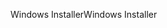 <span data-ttu-id="33f91-101">Windows Installer</span><span class="sxs-lookup"><span data-stu-id="33f91-101">Windows Installer</span></span>